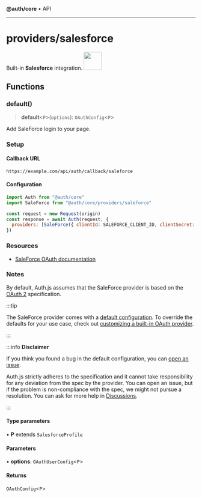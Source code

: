 **@auth/core** • API

***

# providers/salesforce

<div style={{backgroundColor: "#000", display: "flex", justifyContent: "space-between", color: "#fff", padding: 16}}>
<span>Built-in <b>Salesforce</b> integration.</span>
<a href="https://www.salesforce.com/ap/?ir=1">
  <img style={{display: "block"}} src="https://authjs.dev/img/providers/saleforce.svg" height="48" />
</a>
</div>

## Functions

### default()

> **default**\<`P`\>(`options`): `OAuthConfig`\<`P`\>

Add SaleForce login to your page.

### Setup

#### Callback URL
```
https://example.com/api/auth/callback/saleforce
```

#### Configuration
```js
import Auth from "@auth/core"
import SaleForce from "@auth/core/providers/saleforce"

const request = new Request(origin)
const response = await Auth(request, {
  providers: [SaleForce({ clientId: SALEFORCE_CLIENT_ID, clientSecret: SALEFORCE_CLIENT_SECRET })],
})
```

### Resources

- [SaleForce OAuth documentation](https://help.salesforce.com/articleView?id=remoteaccess_authenticate.htm&type=5)

### Notes

By default, Auth.js assumes that the SaleForce provider is
based on the [OAuth 2](https://www.rfc-editor.org/rfc/rfc6749.html) specification.

:::tip

The SaleForce provider comes with a [default configuration](https://github.com/nextauthjs/next-auth/blob/main/packages/core/src/providers/saleforce.ts).
To override the defaults for your use case, check out [customizing a built-in OAuth provider](https://authjs.dev/guides/providers/custom-provider#override-default-options).

:::

:::info **Disclaimer**

If you think you found a bug in the default configuration, you can [open an issue](https://authjs.dev/new/provider-issue).

Auth.js strictly adheres to the specification and it cannot take responsibility for any deviation from
the spec by the provider. You can open an issue, but if the problem is non-compliance with the spec,
we might not pursue a resolution. You can ask for more help in [Discussions](https://authjs.dev/new/github-discussions).

:::

#### Type parameters

• **P** extends `SalesforceProfile`

#### Parameters

• **options**: `OAuthUserConfig`\<`P`\>

#### Returns

`OAuthConfig`\<`P`\>
